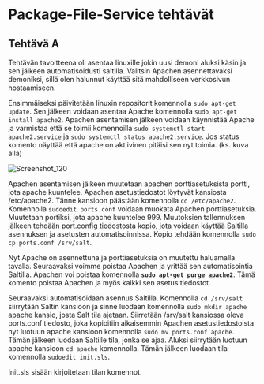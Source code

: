 <h1> Package-File-Service tehtävät </h1>

<h2> Tehtävä A </h2>

Tehtävän tavoitteena oli asentaa linuxille jokin uusi demoni aluksi käsin ja sen jälkeen automatisoidusti saltilla. Valitsin Apachen asennettavaksi demoniksi, sillä olen halunnut käyttää sitä mahdolliseen verkkosivun hostaamiseen. 

Ensimmäiseksi päivitetään linuxin repositorit komennolla ``sudo apt-get update``. Sen jälkeen voidaan asentaa Apache komennolla ``sudo apt-get install apache2``. Apachen asentamisen jälkeen voidaan käynnistää Apache ja varmistaa että se toimii komennoilla ``sudo systemctl start apache2.service`` ja ``sudo systemctl status apache2.service``. Jos status komento näyttää että apache on aktiivinen pitäisi sen nyt toimia. (ks. kuva alla)

![Screenshot_120](https://user-images.githubusercontent.com/82207948/114685617-b79a8600-9d1a-11eb-97df-0c3e2d12b290.png)

Apachen asentamisen jälkeen muutetaan apachen porttiasetuksista portti, jota apache kuuntelee. Apachen asetustiedostot löytyvät kansiosta /etc/apache2. Tänne kansioon päästään komennolla ``cd /etc/apache2``. Komennolla ``sudoedit ports.conf`` voidaan muokata Apachen porttiasetuksia. Muutetaan portiksi, jota apache kuuntelee 999. Muutoksien tallennuksen jälkeen tehdään port.config tiedostosta kopio, jota voidaan käyttää Saltilla asennuksen ja asetusten automatisoinnissa. Kopio tehdään komennolla ``sudo cp ports.conf /srv/salt``.

Nyt Apache on asennettuna ja porttiasetuksia on muutettu haluamalla tavalla. Seuraavaksi voimme poistaa Apachen ja yrittää sen automatisointia Saltilla. Apachen voi poistaa komennolla **``sudo apt-get purge apache2``**. Tämä komento poistaa Apachen ja myös kaikki sen asetus tiedostot. 

Seuraavaksi automatisoidaan asennus Saltilla. Komennolla ``cd /srv/salt`` siirrytään Saltin kansioon ja sinne luodaan komennolla ``sudo mkdir apache`` apache kansio, josta Salt tila ajetaan. Siirretään /srv/salt kansiossa oleva ports.conf tiedosto, joka kopioitiin aikaisemmin Apachen asetustiedostoista nyt luotuun apache kansioon komennolla ``sudo mv ports.conf apache``. Tämän jälkeen luodaan Saltille tila, jonka se ajaa. Aluksi siirrytään luotuun apache kansioon ``cd apache`` komennolla. Tämän jälkeen luodaan tila komennolla ``sudoedit init.sls``.

Init.sls sisään kirjoitetaan tilan komennot.
